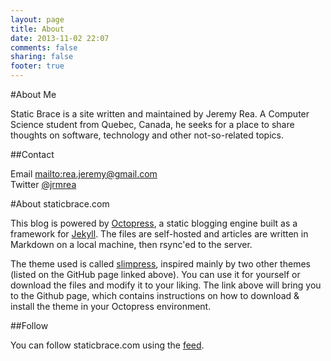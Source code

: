 ```yaml
---
layout: page
title: About
date: 2013-11-02 22:07
comments: false 
sharing: false
footer: true
---
```

#About Me

Static Brace is a site written and maintained by Jeremy Rea.  A Computer Science student from Quebec, Canada, he seeks for a place to share thoughts on software, technology and other not-so-related topics.  

##Contact

Email   <mailto:rea.jeremy@gmail.com>  
Twitter [@jrmrea](https://www.twitter.com/jrmrea)

#About staticbrace.com

This blog is powered by [Octopress](http://www.octopress.org), a static blogging engine built as a framework for [Jekyll](http://jekyllrb.com).  The files are self-hosted and articles are written in Markdown on a local machine, then rsync'ed to the server.

The theme used is called [slimpress](https://github.com/jeremyrea/slimpress), inspired mainly by two other themes (listed on the GitHub page linked above).  You can use it for yourself or download the files and modify it to your liking.  The link above will bring you to the Github page, which contains instructions on how to download & install the theme in your Octopress environment.

##Follow

You can follow staticbrace.com using the [feed](https://www.staticbrace.com/atom.xml).
